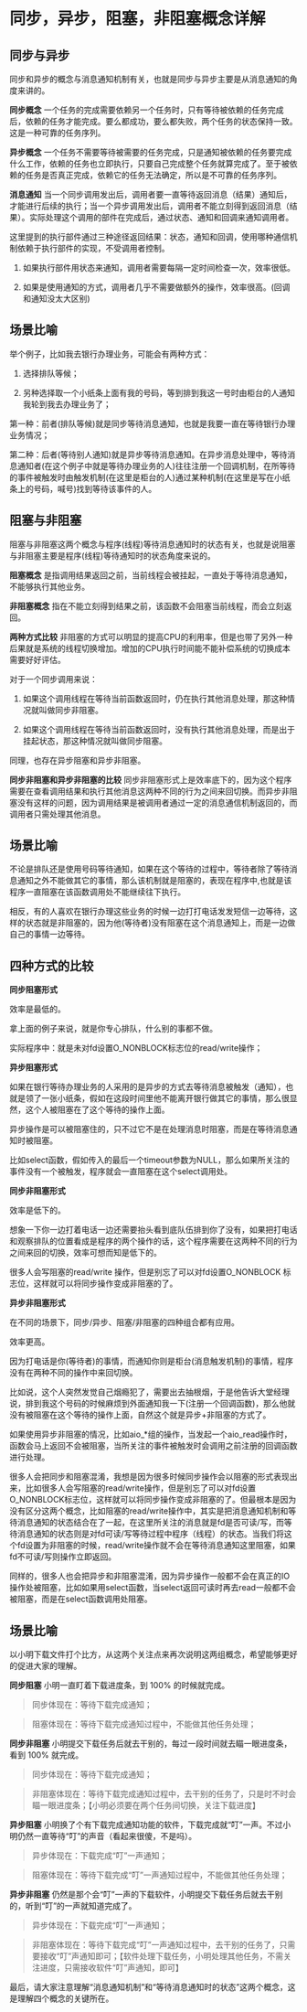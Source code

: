 # 同步，异步，阻塞，非阻塞概念详解

## 同步与异步

同步和异步的概念与消息通知机制有关，也就是同步与异步主要是从消息通知的角度来讲的。

**同步概念** 一个任务的完成需要依赖另一个任务时，只有等待被依赖的任务完成后，依赖的任务才能完成。要么都成功，要么都失败，两个任务的状态保持一致。这是一种可靠的任务序列。

**异步概念** 一个任务不需要等待被需要的任务完成，只是通知被依赖的任务要完成什么工作，依赖的任务也立即执行，只要自己完成整个任务就算完成了。至于被依赖的任务是否真正完成，依赖它的任务无法确定，所以是不可靠的任务序列。

**消息通知** 当一个同步调用发出后，调用者要一直等待返回消息（结果）通知后，才能进行后续的执行；当一个异步调用发出后，调用者不能立刻得到返回消息（结果）。实际处理这个调用的部件在完成后，通过状态、通知和回调来通知调用者。

这里提到的执行部件通过三种途径返回结果：状态，通知和回调，使用哪种通信机制依赖于执行部件的实现，不受调用者控制。

1. 如果执行部件用状态来通知，调用者需要每隔一定时间检查一次，效率很低。

2. 如果是使用通知的方式，调用者几乎不需要做额外的操作，效率很高。(回调和通知没太大区别)

## 场景比喻

举个例子，比如我去银行办理业务，可能会有两种方式：

1. 选择排队等候；

2. 另种选择取一个小纸条上面有我的号码，等到排到我这一号时由柜台的人通知我轮到我去办理业务了；

第一种：前者(排队等候)就是同步等待消息通知，也就是我要一直在等待银行办理业务情况；

第二种：后者(等待别人通知)就是异步等待消息通知。在异步消息处理中，等待消息通知者(在这个例子中就是等待办理业务的人)往往注册一个回调机制，在所等待的事件被触发时由触发机制(在这里是柜台的人)通过某种机制(在这里是写在小纸条上的号码，喊号)找到等待该事件的人。

## 阻塞与非阻塞

阻塞与非阻塞这两个概念与程序(线程)等待消息通知时的状态有关，也就是说阻塞与非阻塞主要是程序(线程)等待通知时的状态角度来说的。

**阻塞概念** 是指调用结果返回之前，当前线程会被挂起，一直处于等待消息通知，不能够执行其他业务。

**非阻塞概念** 指在不能立刻得到结果之前，该函数不会阻塞当前线程，而会立刻返回。

**两种方式比较** 非阻塞的方式可以明显的提高CPU的利用率，但是也带了另外一种后果就是系统的线程切换增加。增加的CPU执行时间能不能补偿系统的切换成本需要好好评估。

对于一个同步调用来说：

1. 如果这个调用线程在等待当前函数返回时，仍在执行其他消息处理，那这种情况就叫做同步非阻塞。

2. 如果这个调用线程在等待当前函数返回时，没有执行其他消息处理，而是出于挂起状态，那这种情况就叫做同步阻塞。

同理，也存在异步阻塞和异步非阻塞。

**同步非阻塞和异步非阻塞的比较** 同步非阻塞形式上是效率底下的，因为这个程序需要在查看调用结果和执行其他消息这两种不同的行为之间来回切换。而异步非阻塞没有这样的问题，因为调用结果是被调用者通过一定的消息通信机制返回的，而调用者只需处理其他消息。


## 场景比喻

不论是排队还是使用号码等待通知，如果在这个等待的过程中，等待者除了等待消息通知之外不能做其它的事情，那么该机制就是阻塞的，表现在程序中,也就是该程序一直阻塞在该函数调用处不能继续往下执行。

相反，有的人喜欢在银行办理这些业务的时候一边打打电话发发短信一边等待，这样的状态就是非阻塞的，因为他(等待者)没有阻塞在这个消息通知上，而是一边做自己的事情一边等待。

## 四种方式的比较

**同步阻塞形式**

效率是最低的。

拿上面的例子来说，就是你专心排队，什么别的事都不做。

实际程序中：就是未对fd设置O_NONBLOCK标志位的read/write操作；

**异步阻塞形式**

如果在银行等待办理业务的人采用的是异步的方式去等待消息被触发（通知），也就是领了一张小纸条，假如在这段时间里他不能离开银行做其它的事情，那么很显然，这个人被阻塞在了这个等待的操作上面。

异步操作是可以被阻塞住的，只不过它不是在处理消息时阻塞，而是在等待消息通知时被阻塞。

比如select函数，假如传入的最后一个timeout参数为NULL，那么如果所关注的事件没有一个被触发，程序就会一直阻塞在这个select调用处。

**同步非阻塞形式**

效率是低下的。

想象一下你一边打着电话一边还需要抬头看到底队伍排到你了没有，如果把打电话和观察排队的位置看成是程序的两个操作的话，这个程序需要在这两种不同的行为之间来回的切换，效率可想而知是低下的。

很多人会写阻塞的read/write 操作，但是别忘了可以对fd设置O_NONBLOCK 标志位，这样就可以将同步操作变成非阻塞的了。

**异步非阻塞形式**

在不同的场景下，同步/异步、阻塞/非阻塞的四种组合都有应用。

效率更高。

因为打电话是你(等待者)的事情，而通知你则是柜台(消息触发机制)的事情，程序没有在两种不同的操作中来回切换。

比如说，这个人突然发觉自己烟瘾犯了，需要出去抽根烟，于是他告诉大堂经理说，排到我这个号码的时候麻烦到外面通知我一下(注册一个回调函数)，那么他就没有被阻塞在这个等待的操作上面，自然这个就是异步+非阻塞的方式了。

如果使用异步非阻塞的情况，比如aio_*组的操作，当发起一个aio_read操作时，函数会马上返回不会被阻塞，当所关注的事件被触发时会调用之前注册的回调函数进行处理。

很多人会把同步和阻塞混淆，我想是因为很多时候同步操作会以阻塞的形式表现出来，比如很多人会写阻塞的read/write操作，但是别忘了可以对fd设置O_NONBLOCK标志位，这样就可以将同步操作变成非阻塞的了。但最根本是因为没有区分这两个概念，比如阻塞的read/write操作中，其实是把消息通知机制和等待消息通知的状态结合在了一起，在这里所关注的消息就是fd是否可读/写，而等待消息通知的状态则是对fd可读/写等待过程中程序（线程）的状态。当我们将这个fd设置为非阻塞的时候，read/write操作就不会在等待消息通知这里阻塞，如果fd不可读/写则操作立即返回。

同样的，很多人也会把异步和非阻塞混淆，因为异步操作一般都不会在真正的IO操作处被阻塞，比如如果用select函数，当select返回可读时再去read一般都不会被阻塞，而是在select函数调用处阻塞。

## 场景比喻

以小明下载文件打个比方，从这两个关注点来再次说明这两组概念，希望能够更好的促进大家的理解。

**同步阻塞** 小明一直盯着下载进度条，到 100% 的时候就完成。

> 同步体现在：等待下载完成通知；

> 阻塞体现在：等待下载完成通知过程中，不能做其他任务处理；

**同步非阻塞** 小明提交下载任务后就去干别的，每过一段时间就去瞄一眼进度条，看到 100% 就完成。

>同步体现在：等待下载完成通知；

>非阻塞体现在：等待下载完成通知过程中，去干别的任务了，只是时不时会瞄一眼进度条；【小明必须要在两个任务间切换，关注下载进度】

**异步阻塞** 小明换了个有下载完成通知功能的软件，下载完成就“叮”一声。不过小明仍然一直等待“叮”的声音（看起来很傻，不是吗）。

>异步体现在：下载完成“叮”一声通知；

>阻塞体现在：等待下载完成“叮”一声通知过程中，不能做其他任务处理；

**异步非阻塞** 仍然是那个会“叮”一声的下载软件，小明提交下载任务后就去干别的，听到“叮”的一声就知道完成了。

>异步体现在：下载完成“叮”一声通知；

>非阻塞体现在：等待下载完成“叮”一声通知过程中，去干别的任务了，只需要接收“叮”声通知即可；【软件处理下载任务，小明处理其他任务，不需关注进度，只需接收软件“叮”声通知，即可】


最后，请大家注意理解“消息通知机制”和“等待消息通知时的状态”这两个概念，这是理解四个概念的关键所在。
